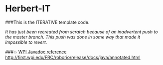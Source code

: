 # Herbert-IT

###This is the ITERATIVE template code.

_It has just been recreated from scratch because of an inadvertent push to the master branch. 
This push was done in some way that made it impossible to revert._

###:boom: [WPI Javadoc reference](http://first.wpi.edu/FRC/roborio/release/docs/java/annotated.html)  
http://first.wpi.edu/FRC/roborio/release/docs/java/annotated.html
